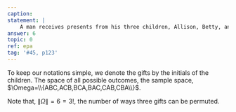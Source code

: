 ```yaml
---
caption:
statement: |
    A man receives presents from his three children, Allison, Betty, and Chelsea. To avoid disputes he opens the presents in a random order. What are the possible outcomes?
answer: 6
topic: 0
ref: epa
tag: '#45, p123'
---
```

To keep our notations simple, we denote the gifts by the initials of the
children. The space of all possible outcomes, the sample space,
$\Omega=\\{ABC,ACB,BCA,BAC,CAB,CBA\\}$.

Note that, $\|\Omega\|=6=3!$, the number of ways three gifts can be
permuted.